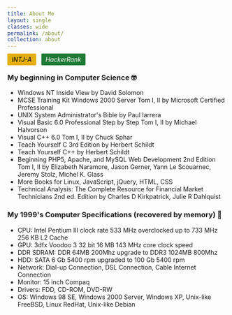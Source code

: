 ```yaml
---
title: About Me
layout: single
classes: wide
permalink: /about/
collection: about
---
```

 
<a href="https://www.16personalities.com/profiles/174cea7f4333b" style="text-decoration:none;">
    <span style="background-color: #e3ae10; color: black; padding: 5px 10px; border-radius: 2px;"><i class="fas fa-chess"> INTJ-A</i></span>
</a>
&nbsp;
<a href="https://www.hackerrank.com/profile/b_dostumski" style="text-decoration:none">
    <span style="background-color: #207a35; color: white; padding: 5px 10px; border-radius: 2px;"><i class="fa-brands fa-hackerrank"> HackerRank </i></span>
</a>

### My beginning in Computer Science 🤓

- Windows NT Inside View by David Solomon
- MCSE Training Kit Windows 2000 Server Tom I, II by Microsoft Certified Professional
- UNIX System Administrator's Bible by Paul Iarrera
- Visual Basic 6.0 Professional Step by Step Tom I, II by Michael Halvorson
- Visual C++ 6.0 Tom I, II by Chuck Sphar
- Teach Yourself C 3rd Edition by Herbert Schildt
- Teach Yourself C++ by Herbert Schildt
- Beginning PHP5, Apache, and MySQL Web Development 2nd Edition Tom I, II by Elizabeth Naramore, Jason Gerner, Yann Le Scouarnec, Jeremy Stolz, Michel K. Glass
- More Books for Linux, JavaScript, jQuery, HTML, CSS
- Technical Analysis: The Complete Resource for Financial Market Technicians 2nd ed. Edition by Charles D Kirkpatrick, Julie R Dahlquist


### My 1999's Computer Specifications (recovered by memory) 🤯

- CPU: Intel Pentium III clock rate 533 MHz overclocked up to 733 MHz 256 KB L2 Cache
- GPU: 3dfx Voodoo 3 32 bit 16 MB 143 MHz core clock speed
- DDR SDRAM: DDR 64MB 200Mhz upgrade to DDR3 1024MB 800Mhz
- HDD: SATA 6 Gb 5400 rpm upgraded to 100 Gb 5400 rpm
- Network: Dial-up Connection, DSL Connection, Cable Internet Connection
- Monitor: 15 inch Compaq
- Drivers: FDD, CD-ROM, DVD-RW
- OS: Windows 98 SE, Windows 2000 Server, Windows XP, Unix-like FreeBSD, Linux RedHat, Unix-like Debian
